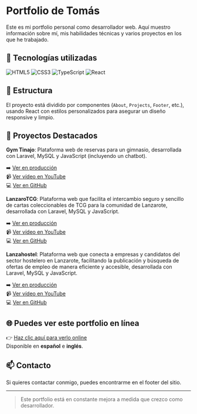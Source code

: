 # Portfolio de Tomás

Este es mi portfolio personal como desarrollador web. Aquí muestro información sobre mí, mis habilidades técnicas y varios proyectos en los que he trabajado.

## 🚀 Tecnologías utilizadas

![HTML5](https://img.shields.io/badge/HTML5-E34F26?style=for-the-badge&logo=html5&logoColor=white)
![CSS3](https://img.shields.io/badge/CSS3-1572B6?style=for-the-badge&logo=css3&logoColor=white)
![TypeScript](https://img.shields.io/badge/TypeScript-007ACC?style=for-the-badge&logo=typescript&logoColor=white)
![React](https://img.shields.io/badge/React-20232A?style=for-the-badge&logo=react&logoColor=61DAFB)

## 📂 Estructura

El proyecto está dividido por componentes (`About`, `Projects`, `Footer`, etc.), usando React con estilos personalizados para asegurar un diseño responsive y limpio.

## 📸 Proyectos Destacados

**Gym Tinajo**: Plataforma web de reservas para un gimnasio, desarrollada con Laravel, MySQL y JavaScript (incluyendo un chatbot).

➡️ [Ver en producción](https://gymtinajo.alwaysdata.net/)  
📹 [Ver vídeo en YouTube](https://www.youtube.com/watch?v=3fXf20tTvhI)  
💻 [Ver en GitHub](https://github.com/tomasvillani/Proyecto-final-DAW)

**LanzaroTCG**: Plataforma web que facilita el intercambio seguro y sencillo de cartas coleccionables de TCG para la comunidad de Lanzarote, desarrollada con Laravel, MySQL y JavaScript.

➡️ [Ver en producción](https://lanzarotcg.alwaysdata.net/)  
📹 [Ver vídeo en YouTube](https://youtu.be/0v9KCnHHahw?si=mL9kD8mn_rxj-JLi)  
💻 [Ver en GitHub](https://github.com/tomasvillani/lanzarotcg)

**Lanzahostel**: Plataforma web que conecta a empresas y candidatos del sector hostelero en Lanzarote, facilitando la publicación y búsqueda de ofertas de empleo de manera eficiente y accesible, desarrollada con Laravel, MySQL y JavaScript.

➡️ [Ver en producción](https://lanzahostel.alwaysdata.net/)  
📹 [Ver vídeo en YouTube](https://youtu.be/dymaiI7xIOE?si=aBYuBR9ucHkRXf1y)  
💻 [Ver en GitHub](https://github.com/tomasvillani/lanzahostel)

## 🌐 Puedes ver este portfolio en línea

👉 [Haz clic aquí para verlo online](https://portfolio-chi-nine-14.vercel.app/)  
Disponible en **español** e **inglés**.

## 📫 Contacto

Si quieres contactar conmigo, puedes encontrarme en el footer del sitio.

---

> Este portfolio está en constante mejora a medida que crezco como desarrollador.
